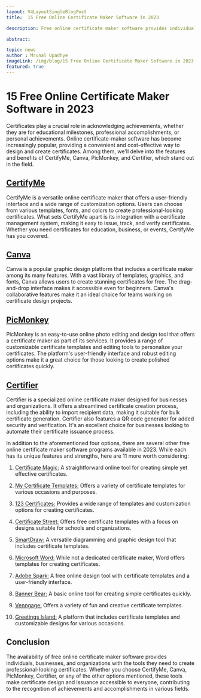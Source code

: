 ```yaml
---
layout: V4LayoutSingleBlogPost
title:  15 Free Online Certificate Maker Software in 2023

description: Free online certificate maker software provides individuals, businesses, and organisations with the tools they need to create professional-looking certificates.

abstract: 

topic: news
author : Mrunal Upadhye
imageLink: /img/blog/15 Free Online Certificate Maker Software in 2023.png
featured: true
---
```


# 15 Free Online Certificate Maker Software in 2023
Certificates play a crucial role in acknowledging achievements, whether they are for educational milestones, professional accomplishments, or personal achievements. Online certificate-maker software has become increasingly popular, providing a convenient and cost-effective way to design and create certificates. Among them, we'll delve into the features and benefits of CertifyMe, Canva, PicMonkey, and Certifier, which stand out in the field.

## <a href="https://certifyme.online/"><u>CertifyMe</u></a>
CertifyMe is a versatile online certificate maker that offers a user-friendly interface and a wide range of customization options. Users can choose from various templates, fonts, and colors to create professional-looking certificates. What sets CertifyMe apart is its integration with a certificate management system, making it easy to issue, track, and verify certificates. Whether you need certificates for education, business, or events, CertifyMe has you covered.

## <a href="https://www.canva.com/"><u>Canva</u></a>
Canva is a popular graphic design platform that includes a certificate maker among its many features. With a vast library of templates, graphics, and fonts, Canva allows users to create stunning certificates for free. The drag-and-drop interface makes it accessible even for beginners. Canva's collaborative features make it an ideal choice for teams working on certificate design projects.

## <a href="https://www.picmonkey.com/"><u>PicMonkey</u></a>
PicMonkey is an easy-to-use online photo editing and design tool that offers a certificate maker as part of its services. It provides a range of customizable certificate templates and editing tools to personalize your certificates. The platform's user-friendly interface and robust editing options make it a great choice for those looking to create polished certificates quickly.

## <a href="https://certifier.me/"><u>Certifier</u></a>
Certifier is a specialized online certificate maker designed for businesses and organizations. It offers a streamlined certificate creation process, including the ability to import recipient data, making it suitable for bulk certificate generation. Certifier also features a QR code generator for added security and verification. It's an excellent choice for businesses looking to automate their certificate issuance process.

In addition to the aforementioned four options, there are several other free online certificate maker software programs available in 2023. While each has its unique features and strengths, here are 11 more worth considering:

1. <a href="https://certificatemagic.com/">Certificate Magic:</a> A straightforward online tool for creating simple yet effective certificates.

1. <a href="https://mycertificatetemplates.com/">My Certificate Templates:</a> Offers a variety of certificate templates for various occasions and purposes.

1. <a href="https://www.123certificates.com/">123 Certificates:</a> Provides a wide range of templates and customization options for creating certificates.

1. <a href="https://www.certificatestreet.com/">Certificate Street:</a> Offers free certificate templates with a focus on designs suitable for schools and organizations.

1. <a href="https://www.smartdraw.com/">SmartDraw:</a> A versatile diagramming and graphic design tool that includes certificate templates.

1. <a href="https://www.microsoft.com/en/microsoft-365/word">Microsoft Word:</a> While not a dedicated certificate maker, Word offers templates for creating certificates.

1. <a href="https://blog.adobe.com/en/topics/spark">Adobe Spark:</a> A free online design tool with certificate templates and a user-friendly interface.

1. <a href="https://www.bannerbear.com/generators/free-online-certificate-generator/">Banner Bear:</a> A basic online tool for creating simple certificates quickly.

1. <a href="https://venngage.com/">Venngage:</a> Offers a variety of fun and creative certificate templates.

1. <a href="https://www.greetingsisland.com/">Greetings Island:</a> A platform that includes certificate templates and customizable designs for various occasions.

## Conclusion
The availability of free online certificate maker software provides individuals, businesses, and organizations with the tools they need to create professional-looking certificates. Whether you choose CertifyMe, Canva, PicMonkey, Certifier, or any of the other options mentioned, these tools make certificate design and issuance accessible to everyone, contributing to the recognition of achievements and accomplishments in various fields.
